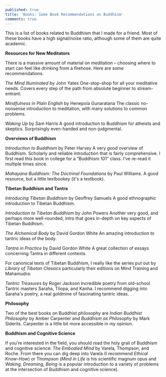 ```yaml
---
published: true
title: 'Books: Some Book Recommendations on Buddhism'
comments: true
---
```


This is a list of books related to Buddhism that I made for a friend. Most of these books have a high signal/noise ratio, although some of them are quite academic.

**Resources for New Meditators**

There is a massive amount of material on meditation – choosing where to start can feel like drinking from a firehose. Here are some recommendations.

_The Mind Illuminated_ by John Yates
One-stop-shop for all your meditative needs. Covers every step of the path from absolute beginner to stream-entrant.

_Mindfulness in Plain English_ by Henepola Gunaratana
The classic no-nonsense introduction to meditation, with many solutions to common problems.

_Waking Up_ by Sam Harris
A good introduction to Buddhism for atheists and skeptics. Surprisingly even-handed and non-judgmental.

**Overviews of Buddhism**

_Introduction to Buddhism_ by Peter Harvey
A very good overview of Buddhism. Scholarly and reliable introduction that is fairly comprehensive. I first read this book in college for a “Buddhism 101” class. I’ve re-read it multiple times since.

_Mahayana Buddhism: The Doctrinal Foundations_ by Paul Williams.
A good resource, but a little textbookey (it's a textbook).

**Tibetan Buddhism and Tantra**

_Introducing Tibetan Buddhism_ by Geoffrey Samuels
A good ethnographic introduction to Tibetan Buddhism.

_Introduction to Tibetan Buddhism_ by John Powers
Another very good, and perhaps more well-rounded, intro that goes in-depth on key aspects of Tibetan Buddhism.

_The Alchemical Body_ by David Gordon White
An amazing introduction to tantric ideas of the body. 

_Tantra in Practice_ by David Gordon White
A great collection of essays concerning Tantra in different contexts.

For canonical texts of Tibetan Buddhism, I really like the series put out by _Library of Tibetan Classics_ particularly their editions on Mind Training and Mahamudra.

_Tantric Treasures_ by Roger Jackson
Incredible poetry from old-school Tantric masters Saraha, Tilopa, and Kanha. I recommend digging into Saraha's poetry, a real goldmine of fascinating tantric ideas.

**Philosophy**

Two of the best books on Buddhist philosophy are _Indian Buddhist Philosophy_ by Amber Carpenter and _Buddhism as Philosophy_ by Mark Siderits. Carpenter is a little bit more accessible in my opinion.

**Buddhism and Cognitive Science**

If you’re interested in the field, you should read the holy grail of Buddhism and cognitive science: _The Embodied Mind_ by Varela, Thompson, and Roche. From there you can dig deep into Varela (I recommend _Ethical Know-How_) or Thompson (_Mind in Life_ is his scientific magnum opus and _Waking, Dreaming, Being_ is a popular introduction to a variety of problems at the intersection of Buddhism and cognitive science).
